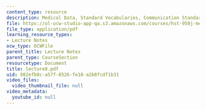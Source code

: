 ```yaml
---
content_type: resource
description: Medical Data, Standard Vocabularies, Communication Standards
file: https://ol-ocw-studio-app-qa.s3.amazonaws.com/courses/hst-950j-medical-computing-spring-2003/982efb8ca57f8526fe18a2b8fcdf1b31_lecture8.pdf
file_type: application/pdf
learning_resource_types:
- Lecture Notes
ocw_type: OCWFile
parent_title: Lecture Notes
parent_type: CourseSection
resourcetype: Document
title: lecture8.pdf
uid: 982efb8c-a57f-8526-fe18-a2b8fcdf1b31
video_files:
  video_thumbnail_file: null
video_metadata:
  youtube_id: null
---
```

